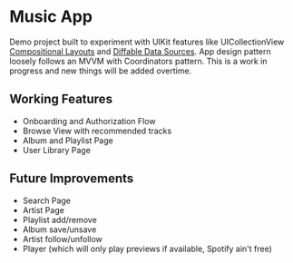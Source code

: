 # Music App

Demo project built to experiment with UIKit features like UICollectionView [Compositional Layouts](https://developer.apple.com/documentation/uikit/uicollectionviewcompositionallayout) and 
[Diffable Data Sources](https://developer.apple.com/documentation/uikit/uicollectionviewdiffabledatasource). App design pattern loosely follows an MVVM with Coordinators pattern.
This is a work in progress and new things will be added overtime.

## Working Features
- Onboarding and Authorization Flow
- Browse View with recommended tracks
- Album and Playlist Page
- User Library Page

## Future Improvements
- Search Page
- Artist Page
- Playlist add/remove
- Album save/unsave 
- Artist follow/unfollow 
- Player (which will only play previews if available, Spotify ain't free)
